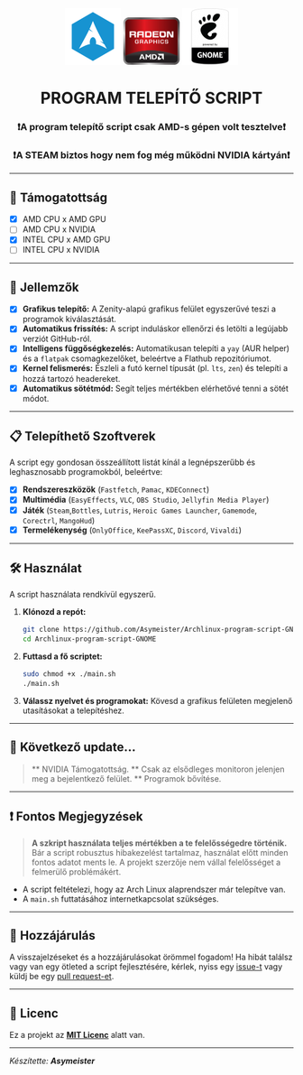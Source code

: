 <div align="center">
  <img src="https://github.com/Asymeister/Archlinux-program-script-GNOME/blob/main/img/arch.png?raw=true" alt="Arch logo" width="100"/>
  <img src="https://github.com/Asymeister/Archlinux-program-script-GNOME/blob/main/img/amd.png?raw=true" alt="radeon Logo" width="100"/>
  <img src="https://github.com/Asymeister/Archlinux-program-script-GNOME/blob/main/img/gnome.png?raw=true" alt="gnome Logo" width="100"/>
</div>

<h1 align="center">PROGRAM TELEPÍTŐ SCRIPT</h1>
<h3 align="center">❗A program telepítő script csak AMD-s gépen volt tesztelve❗</h3>
<h3 align="center">❗A STEAM biztos hogy nem fog még működni NVIDIA kártyán❗</h3>

---

## 🔐 Támogatottság
- [x] AMD CPU x AMD GPU
- [ ] AMD CPU x NVIDIA
- [x] INTEL CPU x AMD GPU
- [ ] INTEL CPU x NVIDIA

---

## 🚀 Jellemzők

- [x] **Grafikus telepítő:** A Zenity-alapú grafikus felület egyszerűvé teszi a programok kiválasztását.
- [x] **Automatikus frissítés:** A script induláskor ellenőrzi és letölti a legújabb verziót GitHub-ról.
- [x] **Intelligens függőségkezelés:** Automatikusan telepíti a `yay` (AUR helper) és a `flatpak` csomagkezelőket, beleértve a Flathub repozitóriumot.
- [x] **Kernel felismerés:** Észleli a futó kernel típusát (pl. `lts`, `zen`) és telepíti a hozzá tartozó headereket.
- [x] **Automatikus sötétmód:** Segít teljes mértékben elérhetővé tenni a sötét módot.

---

## 📋 Telepíthető Szoftverek

A script egy gondosan összeállított listát kínál a legnépszerűbb és leghasznosabb programokból, beleértve:

- [x] **Rendszereszközök** (`Fastfetch`, `Pamac`, `KDEConnect`)
- [x] **Multimédia** (`EasyEffects`, `VLC`, `OBS Studio`, `Jellyfin Media Player`)
- [x] **Játék** (`Steam`,`Bottles`, `Lutris`, `Heroic Games Launcher`, `Gamemode`, `Corectrl`, `MangoHud`)
- [x] **Termelékenység** (`OnlyOffice`, `KeePassXC`, `Discord`, `Vivaldi`)

---

## 🛠️ Használat

A script használata rendkívül egyszerű.

1.  **Klónozd a repót:**
    ```bash
    git clone https://github.com/Asymeister/Archlinux-program-script-GNOME.git
    cd Archlinux-program-script-GNOME
    ```
2.  **Futtasd a fő scriptet:**
    ```bash
    sudo chmod +x ./main.sh
    ./main.sh
    ```
3.  **Válassz nyelvet és programokat:** Kövesd a grafikus felületen megjelenő utasításokat a telepítéshez.

---

## 🚧 Következő update...
> ** NVIDIA Támogatottság.
> ** Csak az elsődleges monitoron jelenjen meg a bejelentkező felület.
> ** Programok bővítése.

---

## ❗ Fontos Megjegyzések

> **A szkript használata teljes mértékben a te felelősségedre történik.** Bár a script robusztus hibakezelést tartalmaz, használat előtt minden fontos adatot ments le. A projekt szerzője nem vállal felelősséget a felmerülő problémákért.

* A script feltételezi, hogy az Arch Linux alaprendszer már telepítve van.
* A `main.sh` futtatásához internetkapcsolat szükséges.

---

## 🤝 Hozzájárulás

A visszajelzéseket és a hozzájárulásokat örömmel fogadom! Ha hibát találsz vagy van egy ötleted a script fejlesztésére, kérlek, nyiss egy [issue-t](https://github.com/Asymeister/Archlinux-program-script-GNOME/issues) vagy küldj be egy [pull request-et](https://github.com/Asymeister/Archlinux-program-script-GNOME/pulls).

---

## 📝 Licenc

Ez a projekt az **[MIT Licenc](https://opensource.org/licenses/MIT)** alatt van.

---

*Készítette:* ***Asymeister***
